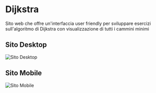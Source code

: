 # Dijkstra

Sito web che offre un'interfaccia user friendly per sviluppare esercizi sull'algoritmo di Dijkstra con visualizzazione di tutti i cammini minimi

## Sito Desktop

![Sito Desktop](https://github.com/vittorioPiotti/Dijkstra/blob/main/desktop.png)

## Sito Mobile

![Sito Mobile]()
